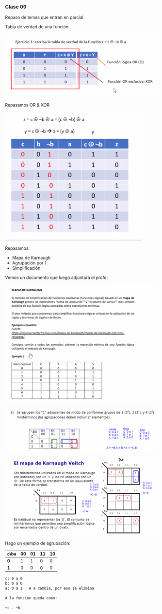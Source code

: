 ### Clase 09
Repaso de temas que entran en parcial

Tabla de verdad de una función

![](114-assets/ppt-37-logic.png)

Repasamos OR & XOR 

![](114-assets/ppt-38-logic.png)

Repasamos:

- Mapa de Karnaugh
- Agrupación por 1
- Simplificación

Vemos un documento que luego adjuntará el profe:

![](114-assets/ppt-39-logic.png)

![](114-assets/ppt-40-logic.png)

![](114-assets/ppt-41-logic.png)

Hago un ejemplo de agrupación:

| c\ba | 00 | 01 | 11 | 10 |  
|------|----|----|----|----| 
| **0**    | 1  | 1  | 0  | 0  |
| **1**    | 0  | 0  | 0  | 0  | 

```
c: 0 a 0
b: 0 a 0
a: 0 a 1   # a cambia, por eso se elimina

# la función queda como:

¬c . ¬b

```

